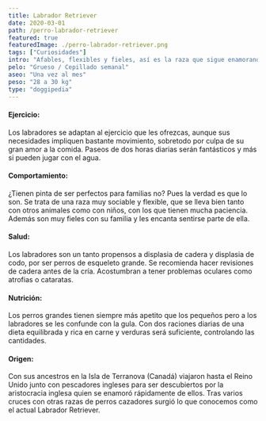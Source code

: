 ```yaml
---
title: Labrador Retriever
date: 2020-03-01
path: /perro-labrador-retriever
featured: true
featuredImage: ./perro-labrador-retriever.png
tags: ["Curiosidades"]
intro: "Afables, flexibles y fieles, así es la raza que sigue enamorando a las familias desde 1825."
pelo: "Grueso / Cepillado semanal"
aseo: "Una vez al mes"
peso: "28 a 30 kg"
type: "doggipedia"
---
```


#### Ejercicio:
Los labradores se adaptan al ejercicio que les ofrezcas, aunque sus necesidades impliquen bastante movimiento, sobretodo por culpa de su gran amor a la comida. Paseos de dos horas diarias serán fantásticos y más si pueden jugar con el agua.

#### Comportamiento:
¿Tienen pinta de ser perfectos para familias no? Pues la verdad es que lo son. Se trata de una raza muy sociable y flexible, que se lleva bien tanto con otros animales como con niños, con los que tienen mucha paciencia. Además son muy fieles con su familia y les encanta sentirse parte de ella.

#### Salud:
Los labradores son un tanto propensos a displasia de cadera y displasia de codo, por ser perros de esqueleto grande. ​Se recomienda hacer revisiones de cadera antes de la cría. Acostumbran a tener problemas oculares como atrofias o cataratas.

#### Nutrición:
Los perros grandes tienen siempre más apetito que los pequeños pero a los labradores se les confunde con la gula. Con dos raciones diarias de una dieta equilibrada y rica en carne y verduras será suficiente, controlando las cantidades.

#### Origen:
Con sus ancestros en la Isla de Terranova (Canadá) viajaron hasta el Reino Unido junto con pescadores ingleses para ser descubiertos por la aristocracia inglesa quien se enamoró rápidamente de ellos. Tras varios cruces con otras razas de perros cazadores surgió lo que conocemos como el actual Labrador Retriever.


